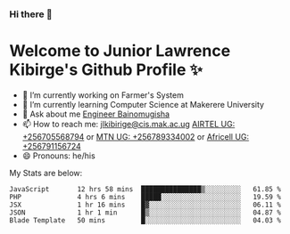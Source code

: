 ### Hi there 👋 
# Welcome to Junior Lawrence Kibirge's Github Profile ✨
 
<!--
**juniorkibirige/juniorkibirige** is a ✨ _special_ ✨ repository because its `README.md` (this file) appears on your GitHub profile.

Here are some ideas to get you started:

- 🔭 I’m currently working on ...
- 🌱 I’m currently learning ...
- 👯 I’m looking to collaborate on ...
- 🤔 I’m looking for help with ...
- 💬 Ask me about ...
- 📫 How to reach me: ...
- 😄 Pronouns: ...
- ⚡ Fun fact: ...
-->
- 🔭 I’m currently working on Farmer's System
- 🌱 I’m currently learning Computer Science at Makerere University
- 💬 Ask about me [Engineer Bainomugisha](mailto:baino@mak.ac.ug)
- 📫 How to reach me: [jlkibirige@cis.mak.ac.ug](mailto:jlkibirige@cis.mak.ac.ug) [AIRTEL UG: +256705568794](tel:+256705568794) or [MTN UG: +256789334002](tel:+256789334002) or [Africell UG: +256791156724](tel:+256791156724)
- 😄 Pronouns: he/his

My Stats are below:

<!--START_SECTION:waka-->
```text
JavaScript       12 hrs 58 mins  ███████████████▒░░░░░░░░░   61.85 % 
PHP              4 hrs 6 mins    █████░░░░░░░░░░░░░░░░░░░░   19.59 % 
JSX              1 hr 16 mins    █▓░░░░░░░░░░░░░░░░░░░░░░░   06.11 % 
JSON             1 hr 1 min      █▒░░░░░░░░░░░░░░░░░░░░░░░   04.87 % 
Blade Template   50 mins         █░░░░░░░░░░░░░░░░░░░░░░░░   04.03 % 
```
<!--END_SECTION:waka-->
